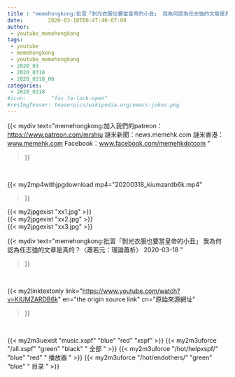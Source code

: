```yaml
---
title : "memehongkong:批習「剝光衣服也要當皇帝的小丑」 我為何認為任志強的文章是真的？〈蕭若元：理論蕭析〉 2020-03-18 "
date:        2020-03-18T00:47:40-07:00
author:
 - youtube_memehongkong
tags:
 - youtube
 - memehongkong
 - youtube_memehongkong
 - 2020_03
 - 2020_0318
 - 2020_0318_00
categories:
 - 2020_0318
#icon:        "fas fa-lock-open"
#resImgTeaser: teaserpics/wikipedia.org/emacs-jokes.png
---
```


{{< mydiv text="memehongkong:加入我們的patreon：https://www.patreon.com/mrshiu 謎米新聞：news.memehk.com 謎米香港： www.memehk.com Facebook：www.facebook.com/memehkdotcom "
>}}
<br>


{{< my2mp4withjpgdownload mp4="20200318_kiumzardb6k.mp4"
>}}

{{< my2jpgexist "xx1.jpg" >}}<br>
{{< my2jpgexist "xx2.jpg" >}}<br>
{{< my2jpgexist "xx3.jpg" >}}<br>



{{< mydiv text="memehongkong:批習「剝光衣服也要當皇帝的小丑」 我為何認為任志強的文章是真的？〈蕭若元：理論蕭析〉 2020-03-18 "
>}}
<br>

{{< my2linktextonly link="https://www.youtube.com/watch?v=KiUMZARDB6k"
en="the origin source link" cn="原始來源網址"
>}}


<br>

{{< my2m3uexist "music.xspf"        "blue"   "red"    "xspf" >}} {{< my2m3uforce "/all.xspf"         "green"  "black"  " 全部 " >}} {{< my2m3uforce "/hot/helpxspf/"    "blue"   "red"    " 播放器 " >}} {{< my2m3uforce "/hot/endothers/"   "green"  "blue"   " 目录 " >}} 
